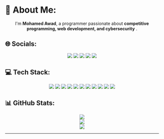 # 💫 About Me:
<div align="center">
I'm <span><strong>Mohamed Awad</strong></span>, a programmer passionate about <span><strong>competitive programming, web development, and cybersecurity</strong></span>
.
</div>

## 🌐 Socials:
<div align="center">
  <a href="https://facebook.com/momahmoud.awas"><img src="https://img.shields.io/badge/Facebook-%231877F2.svg?logo=Facebook&logoColor=white" /></a>
  <a href="https://instagram.com/awad7_4"><img src="https://img.shields.io/badge/Instagram-%23E4405F.svg?logo=Instagram&logoColor=white" /></a>
  <a href="https://linkedin.com/in/mohamedawad1236/"><img src="https://img.shields.io/badge/LinkedIn-%230077B5.svg?logo=linkedin&logoColor=white" /></a>
  <a href="https://youtube.com/@UCTvH1ak2jjMznQMjghnr-7g"><img src="https://img.shields.io/badge/YouTube-%23FF0000.svg?logo=YouTube&logoColor=white" /></a>
  <a href="mailto:awad123612@gmail.com"><img src="https://img.shields.io/badge/Email-D14836?logo=gmail&logoColor=white" /></a>
</div>

## 💻 Tech Stack:
<div align="center">
  <img src="https://img.shields.io/badge/c++-%2300599C.svg?style=flat&logo=c%2B%2B&logoColor=white" />
  <img src="https://img.shields.io/badge/c-%2300599C.svg?style=flat&logo=c&logoColor=white" />
  <img src="https://img.shields.io/badge/python-3670A0?style=flat&logo=python&logoColor=ffdd54" />
  <img src="https://img.shields.io/badge/html5-%23E34F26.svg?style=flat&logo=html5&logoColor=white" />
  <img src="https://img.shields.io/badge/javascript-%23323330.svg?style=flat&logo=javascript&logoColor=%23F7DF1E" />
  <img src="https://img.shields.io/badge/node.js-6DA55F?style=flat&logo=node.js&logoColor=white" />
  <img src="https://img.shields.io/badge/mongodb-%234ea94b.svg?style=flat&logo=mongodb&logoColor=white" />
  <img src="https://img.shields.io/badge/mysql-4479A1.svg?style=flat&logo=mysql&logoColor=white" />
  <img src="https://img.shields.io/badge/arduino-00979D?style=flat&logo=arduino&logoColor=white" />
  <img src="https://img.shields.io/badge/github-%23121011.svg?style=flat&logo=github&logoColor=white" />
  <img src="https://img.shields.io/badge/git-%23F05033.svg?style=flat&logo=git&logoColor=white" />
</div>

## 📊 GitHub Stats:
<div align="center">
  <img src="https://github-readme-stats.vercel.app/api?username=Mohamed-Awad12&theme=calm_pink&hide_border=false&include_all_commits=false&count_private=false" />
  <br/>
  <img src="https://nirzak-streak-stats.vercel.app/?user=Mohamed-Awad12&theme=calm_pink&hide_border=false" />
  <br/>
  <img src="https://github-readme-stats.vercel.app/api/top-langs/?username=Mohamed-Awad12&theme=calm_pink&hide_border=false&include_all_commits=false&count_private=false&layout=compact" />
</div>

---



